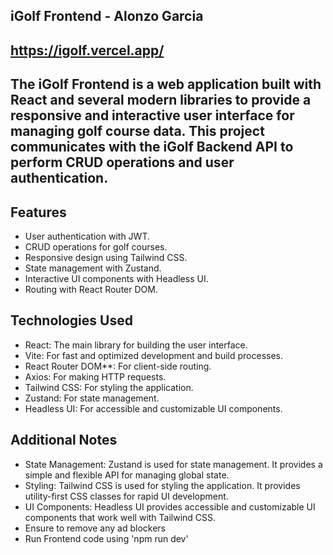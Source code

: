 iGolf Frontend - Alonzo Garcia
--------------------------------
https://igolf.vercel.app/
--------------------------------
The iGolf Frontend is a web application built with React and several modern libraries to provide a responsive and interactive user interface for managing golf course data. This project communicates with the iGolf Backend API to perform CRUD operations and user authentication.
--------------------------------
Features
--------------------------------

- User authentication with JWT.
- CRUD operations for golf courses.
- Responsive design using Tailwind CSS.
- State management with Zustand.
- Interactive UI components with Headless UI.
- Routing with React Router DOM.

Technologies Used
--------------------------------

- React: The main library for building the user interface.
- Vite: For fast and optimized development and build processes.
- React Router DOM**: For client-side routing.
- Axios: For making HTTP requests.
- Tailwind CSS: For styling the application.
- Zustand: For state management.
- Headless UI: For accessible and customizable UI components.

Additional Notes
--------------------------------

- State Management: Zustand is used for state management. It provides a simple and flexible API for managing global state.
- Styling: Tailwind CSS is used for styling the application. It provides utility-first CSS classes for rapid UI development.
- UI Components: Headless UI provides accessible and customizable UI components that work well with Tailwind CSS.
- Ensure to remove any ad blockers
- Run Frontend code using 'npm run dev'
